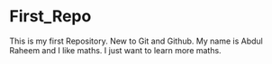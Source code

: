 # First_Repo
This is my first Repository. New to Git and Github.
My name is Abdul Raheem and I like maths.
I just want to learn more maths.